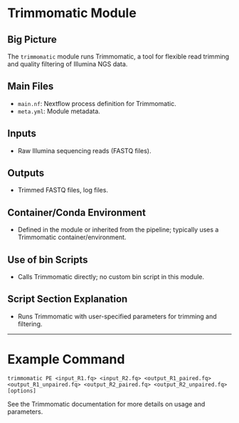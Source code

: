 # Trimmomatic Module

## Big Picture
The `trimmomatic` module runs Trimmomatic, a tool for flexible read trimming and quality filtering of Illumina NGS data.

## Main Files
- `main.nf`: Nextflow process definition for Trimmomatic.
- `meta.yml`: Module metadata.

## Inputs
- Raw Illumina sequencing reads (FASTQ files).

## Outputs
- Trimmed FASTQ files, log files.

## Container/Conda Environment
- Defined in the module or inherited from the pipeline; typically uses a Trimmomatic container/environment.

## Use of bin Scripts
- Calls Trimmomatic directly; no custom bin script in this module.

## Script Section Explanation
- Runs Trimmomatic with user-specified parameters for trimming and filtering.

---

# Example Command
```
trimmomatic PE <input_R1.fq> <input_R2.fq> <output_R1_paired.fq> <output_R1_unpaired.fq> <output_R2_paired.fq> <output_R2_unpaired.fq> [options]
```

See the Trimmomatic documentation for more details on usage and parameters.

